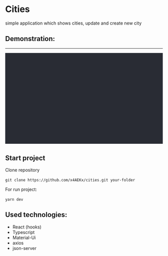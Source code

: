 # Cities

simple application which shows cities, update and create new city

## Demonstration:

---

![Books app image](https://github.com/x4aekx/cities/raw/master/public/cities.gif)

## Start project

Clone repository

`git clone https://github.com/x4AEKx/cities.git your-folder`

For run project:

`yarn dev`

## Used technologies:

- React (hooks)
- Typescript
- Material-Ui
- axios
- json-server
